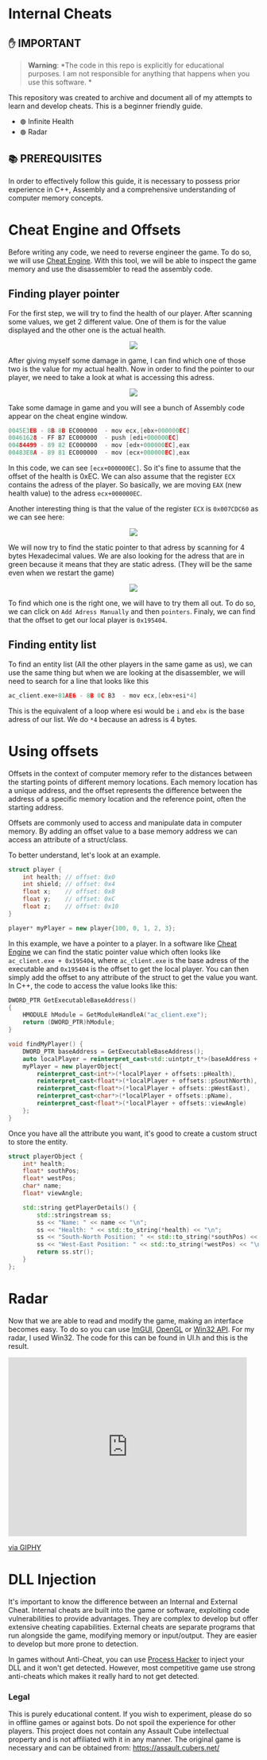 <h1>Internal Cheats</h1>

## `✋` IMPORTANT
> **Warning**: *The code in this repo is explicitly for educational purposes. I am not responsible for anything that happens when you use this software. *

This repository was created to archive and document all of my attempts to learn and develop cheats. This is a beginner friendly guide. 

- `🟢` Infinite Health 
- `🟢` Radar

## `📚` PREREQUISITES
In order to effectively follow this guide, it is necessary to possess prior experience in C++, Assembly and a comprehensive understanding of computer memory concepts.

# Cheat Engine and Offsets
Before writing any code, we need to reverse engineer the game. To do so, we will use [Cheat Engine](https://cheatengine.org/). With this tool, we will be able to inspect the game memory and use the disassembler to read the assembly code.

<h2>Finding player pointer</h2>
For the first step, we will try to find the health of our player. After scanning some values, we get 2 different value. One of them is for the value displayed and the other one is the actual health.

<p align="center" width="100%">
    <img width="" src="./img/2healthAdressFound.png">
</p>

After giving myself some damage in game, I can find which one of those two is the value for my actual health. 
Now in order to find the pointer to our player, we need to take a look at what is accessing this adress.

<p align="center" width="100%">
    <img width="" src="./img/accessAdress.png">
</p>

Take some damage in game and you will see a bunch of Assembly code appear on the cheat engine window. 

```c
0045E3EB - 8B 8B EC000000  - mov ecx,[ebx+000000EC]
00461628 - FF B7 EC000000  - push [edi+000000EC]
00484499 - 89 82 EC000000  - mov [edx+000000EC],eax
00483E8A - 89 81 EC000000  - mov [ecx+000000EC],eax
```
In this code, we can see `[ecx+000000EC]`. So it's fine to assume that the offset of the health is 0xEC. We can also assume that the register `ECX` contains the adress of the player. So basically, we are moving `EAX` (new health value) to the adress `ecx+000000EC`.

Another interesting thing is that the value of the register `ECX` is `0x007CDC60` as we can see here: 

<p align="center" width="100%">
    <img width="" src="./img/ECX.png">
</p>

We will now try to find the static pointer to that adress by scanning for 4 bytes Hexadecimal values. We are also looking for the adress that are in green because it means that they are static adress. (They will be the same even when we restart the game) 

<p align="center" width="100%">
    <img width="" src="./img/staticAdress.png">
</p>

To find which one is the right one, we will have to try them all out. To do so, we can click on `Add Adress Manually` and then `pointers`. Finaly, we can find that the offset to get our local player is `0x195404`.

<h2>Finding entity list</h2>
To find an entity list (All the other players in the same game as us), we can use the same thing but when we are looking at the disassembler, we will need to search for a line that looks like this 

```c++
ac_client.exe+81AE6 - 8B 0C B3  - mov ecx,[ebx+esi*4]
```
This is the equivalent of a loop where esi would be `i` and `ebx` is the base adress of our list. We do `*4` because an adress is 4 bytes. 


# Using offsets 
Offsets in the context of computer memory refer to the distances between the starting points of different memory locations. 
Each memory location has a unique address, and the offset represents the difference between the address of a specific memory location and the reference point, often the starting address.

Offsets are commonly used to access and manipulate data in computer memory. By adding an offset value to a base memory address we can access an attribute of a struct/class. 

To better understand, let's look at an example. 

```c++
struct player {
    int health; // offset: 0x0
    int shield; // offset: 0x4
    float x;    // offset: 0x8
    float y;    // offset: 0xC
    float z;    // offset: 0x10
}

player* myPlayer = new player{100, 0, 1, 2, 3}; 
```
In this example, we have a pointer to a player. In a software like [Cheat Engine](https://cheatengine.org/) we can find the static pointer value which often looks like `ac_client.exe + 0x195404`, where `ac_client.exe` is the base adress of the executable and `0x195404` is the offset to get the local player. You can then simply add the offset to any attribute of the struct to get the value you want. In C++, the code to access the value looks like this: 

```c++
DWORD_PTR GetExecutableBaseAddress()
{
    HMODULE hModule = GetModuleHandleA("ac_client.exe");  
    return (DWORD_PTR)hModule;
}

void findMyPlayer() {
    DWORD_PTR baseAddress = GetExecutableBaseAddress();
    auto localPlayer = reinterpret_cast<std::uintptr_t*>(baseAddress + offsets::dwLocalPlayer);
    myPlayer = new playerObject{
        reinterpret_cast<int*>(*localPlayer + offsets::pHealth),
        reinterpret_cast<float*>(*localPlayer + offsets::pSouthNorth),
        reinterpret_cast<float*>(*localPlayer + offsets::pWestEast),
        reinterpret_cast<char*>(*localPlayer + offsets::pName),
        reinterpret_cast<float*>(*localPlayer + offsets::viewAngle)
    };
}
```
Once you have all the attribute you want, it's good to create a custom struct to store the entity. 

```c++
struct playerObject {
    int* health;
    float* southPos;
    float* westPos;
    char* name;
    float* viewAngle; 

    std::string getPlayerDetails() {
        std::stringstream ss;
        ss << "Name: " << name << "\n";
        ss << "Health: " << std::to_string(*health) << "\n";
        ss << "South-North Position: " << std::to_string(*southPos) << "\n";
        ss << "West-East Position: " << std::to_string(*westPos) << "\n";
        return ss.str();
    }
};
```

# Radar 

Now that we are able to read and modify the game, making an interface becomes easy. To do so you can use [ImGUI](https://github.com/ocornut/imgui), [OpenGL](https://www.opengl.org/) or [Win32 API](https://learn.microsoft.com/en-us/windows/win32/). For my radar, I used Win32. The code for this can be found in UI.h and this is the result. 

<iframe src="https://giphy.com/embed/hSjLzueofjE0Net8dZ" width="480" height="360" frameBorder="0" class="giphy-embed" allowFullScreen></iframe><p><a href="https://giphy.com/gifs/hSjLzueofjE0Net8dZ">via GIPHY</a></p>

# DLL Injection 

It's important to know the difference between an Internal and External Cheat. Internal cheats are built into the game or software, exploiting code vulnerabilities to provide advantages. They are complex to develop but offer extensive cheating capabilities. External cheats are separate programs that run alongside the game, modifying memory or input/output. They are easier to develop but more prone to detection.

In games without Anti-Cheat, you can use [Process Hacker](https://processhacker.sourceforge.io/downloads.php) to inject your DLL and it won't get detected. However, most competitive game use strong anti-cheats which makes it really hard to not get detected. 

### Legal 
This is purely educational content. If you wish to experiment, please do so in offline games or against bots. Do not spoil the experience for other players. This project does not contain any Assault Cube intellectual property and is not affiliated with it in any manner. The original game is necessary and can be obtained from: https://assault.cubers.net/




